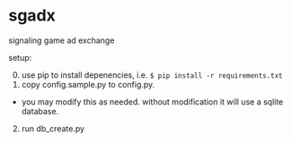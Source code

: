 # sgadx
signaling game ad exchange

setup:

0. use pip to install depenencies, i.e. `$ pip install -r requirements.txt`
1. copy config.sample.py to config.py. 
 * you may modify this as needed. without modification it will use a sqlite database.
2. run db_create.py
